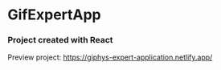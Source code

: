 # GifExpertApp

### Project created with React

Preview project: https://giphys-expert-application.netlify.app/